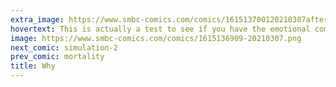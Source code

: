 ```yaml
---
extra_image: https://www.smbc-comics.com/comics/161513700120210307after.png
hovertext: This is actually a test to see if you have the emotional compartmentalization necessary to work in telemarketing.
image: https://www.smbc-comics.com/comics/1615136909-20210307.png
next_comic: simulation-2
prev_comic: mortality
title: Why
---
```


